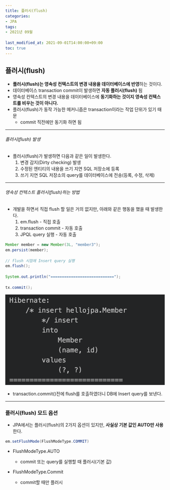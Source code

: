 ```yaml
---
title: 플러시(flush)
categories:
- JPA
tags: 
- 2021년 09월

last_modified_at: 2021-09-01T14:00:00+09:00
toc: true
---
```


## 플러시(flush)
- **플러시(flush)는 영속성 컨텍스트의 변경 내용을 데이터베이스에 반영**하는 것이다.
- 데이터베이스 transaction commit이 발생하면 **자동 플러시(flush)** 됨
- 영속성 컨텍스트의 변경 내용을 데이터베이스에 **동기화하는 것이지 영속성 컨텍스트를 비우는 것이 아니다.**
- 플러시(flush)가 동작 가능한 메커니즘은 transaction이라는 작업 단위가 있기 때문
    - commit 직전에만 동기화 하면 됨

* * *

###### 플러시(flush) 발생
- 플러시(flush)가 발생하면 다음과 같은 일이 발생한다. 
    1. 변경 감지(Dirty checking) 발생
    2. 수정된 엔티티의 내용을 쓰기 지연 SQL 저장소에 등록
    3. 쓰기 지연 SQL 저장소의 query를 데이터베이스에 전송(등록, 수정, 삭제)

* * *

###### 영속성 컨텍스트 플러시(flush)하는 방법
- 개발을 하면서 직접 flush 할 일은 거의 없지만, 아래와 같은 행동을 했을 때 발생한다.
    1. em.flush - 직접 호출
    2. transaction commit - 자동 호출
    3. JPQL query 실행 - 자동 호출

```java
Member member = new Member(3L, "member3");
em.persist(member);

// flush 시점에 Insert query 실행
em.flush();

System.out.println("============================");

tx.commit();
```

![img.png](/assets/images/jpa/flush/flush.png)
- transaction.commit()전에 flush를 호출하였더니 DB에 Insert query를 보낸다.

* * *

### 플러시(flush) 모드 옵션
- JPA에서는 플러시(flush)의 2가지 옵션이 있지만, **사실상 기본 값인 AUTO만 사용**한다.

```java
em.setFlushMode(FlushModeType.COMMIT)
```

- FlushModeType.AUTO
    - commit 또는 query를 실행할 때 플러시(기본 값)

- FlushModeType.Commit
    - commit할 때만 플러시




